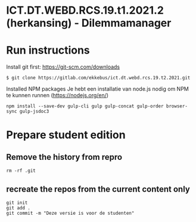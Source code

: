 # ICT.DT.WEBD.RCS.19.t1.2021.2 (herkansing) - Dilemmamanager

# Run instructions

Install git first: https://git-scm.com/downloads

```
$ git clone https://gitlab.com/ekkebus/ict.dt.webd.rcs.19.t2.2021.git
```

Installed NPM packages
Je hebt een installatie van node.js nodig om NPM te kunnen runnen (https://nodejs.org/en/)
```
npm install --save-dev gulp-cli gulp gulp-concat gulp-order browser-sync gulp-jsdoc3
```

# Prepare student edition
## Remove the history from repro 
```
rm -rf .git
```

## recreate the repos from the current content only

```
git init
git add .
git commit -m "Deze versie is voor de studenten"
```
